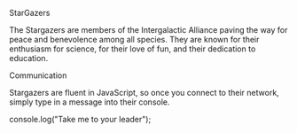 StarGazers

The Stargazers are members of the Intergalactic Alliance paving the way for peace and benevolence among all species. They are known for their enthusiasm for science, for their love of fun, and their dedication to education.

Communication

Stargazers are fluent in JavaScript, so once you connect to their network, simply type in a message into their console.

console.log("Take me to your leader");
